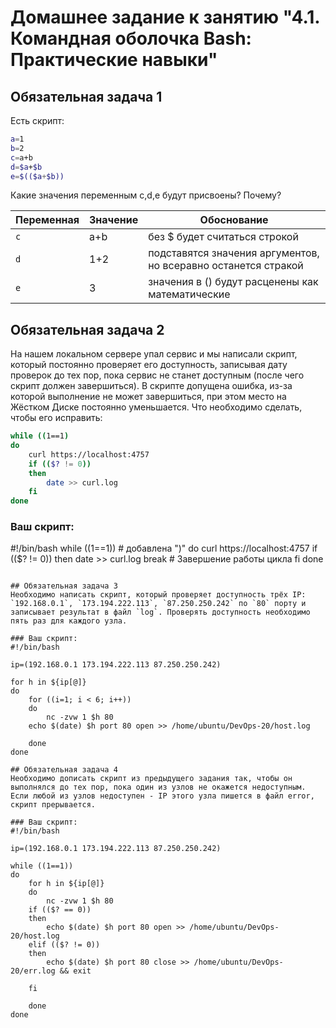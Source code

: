 # Домашнее задание к занятию "4.1. Командная оболочка Bash: Практические навыки"

## Обязательная задача 1

Есть скрипт:
```bash
a=1
b=2
c=a+b
d=$a+$b
e=$(($a+$b))
```

Какие значения переменным c,d,e будут присвоены? Почему?

| Переменная  | Значение | Обоснование |
| ------------- | ------------- | ------------- |
| `c`           |     a+b       | без $ будет считаться строкой                                  |
| `d`           |     1+2       | подставятся значения аргументов, но всеравно останется стракой |
| `e`           |      3        | значения в () будут расценены как математические               |


## Обязательная задача 2
На нашем локальном сервере упал сервис и мы написали скрипт, который постоянно проверяет его доступность, записывая дату проверок до тех пор, пока сервис не станет доступным (после чего скрипт должен завершиться). В скрипте допущена ошибка, из-за которой выполнение не может завершиться, при этом место на Жёстком Диске постоянно уменьшается. Что необходимо сделать, чтобы его исправить:
```bash
while ((1==1)
do
	curl https://localhost:4757
	if (($? != 0))
	then
		date >> curl.log
	fi
done
```

### Ваш скрипт:
#!/bin/bash
while ((1==1)) # добавлена ")"
do
	curl https://localhost:4757
	if (($? != 0))
	then
		date >> curl.log
	break  # Завершение работы цикла
	fi
done
```

## Обязательная задача 3
Необходимо написать скрипт, который проверяет доступность трёх IP: `192.168.0.1`, `173.194.222.113`, `87.250.250.242` по `80` порту и записывает результат в файл `log`. Проверять доступность необходимо пять раз для каждого узла.

### Ваш скрипт:
#!/bin/bash

ip=(192.168.0.1 173.194.222.113 87.250.250.242)

for h in ${ip[@]}
do
	for ((i=1; i < 6; i++))
	do
		nc -zvw 1 $h 80
	echo $(date) $h port 80 open >> /home/ubuntu/DevOps-20/host.log

	done
done

## Обязательная задача 4
Необходимо дописать скрипт из предыдущего задания так, чтобы он выполнялся до тех пор, пока один из узлов не окажется недоступным. Если любой из узлов недоступен - IP этого узла пишется в файл error, скрипт прерывается.

### Ваш скрипт:
#!/bin/bash

ip=(192.168.0.1 173.194.222.113 87.250.250.242)

while ((1==1))
do
	for h in ${ip[@]}
	do
		nc -zvw 1 $h 80	
	if (($? == 0))
	then
		echo $(date) $h port 80 open >> /home/ubuntu/DevOps-20/host.log
	elif (($? != 0))
	then
		echo $(date) $h port 80 close >> /home/ubuntu/DevOps-20/err.log && exit
	
	fi
	
	done
done



